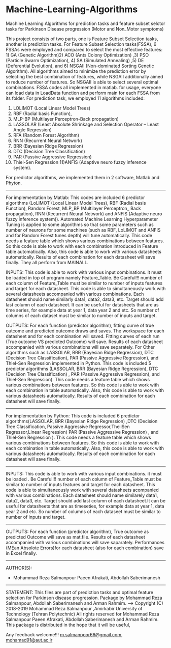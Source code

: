 # Machine-Learning-Algorithms
Machine Learning Algorithms for prediction tasks and feature subset selctor tasks for Parkinson Disease progression (Motor and Non_Motor symptoms)

This project consists of two parts, one is Feature Subset Selection tasks, another is prediction tasks.
For Feature Subset Selection tasks(FSSA), 6 FSSAs were employed and compared to select the most effective features: 1) GA (Genetic Algorithm)2) ACO (Ants Colony Optimization) ,3) PSO (Particle Swarm Optimization), 
4) SA (Simulated Annealing) ,5) DE (Deferential Evolution), and 6) NSGAII (Non-dominated Sorting Genetic Algorithm). All algorithms aimed to minimize the prediction error by selecting the best combination of features,
while NSGAII additionally aimed to reduce number of features. So NSGAII is able to select several optimal combinations.
FSSA codes all implemented in matlab. 
for usage, everyone can load data in LoadData function and perform main for each FSSA from its folder.
For prediction task, we employed 11 algorithms included:
1) LOLIMOT (Local Linear Model Trees)
2) RBF (Radial basis Function), 
3) MLP-BP (Multilayer Perceptron-Back propagation) 
4) LASSOLAR (Least Absolute Shrinkage and Selection Operator – Least Angle Regression) 
5) RFA (Random Forest Algorithm)
6) RNN (Recurrent Neural Network) 
7) BRR (Bayesian Ridge Regression)
8) DTC (Decision Tree Classification) 
9) PAR (Passive Aggressive Regression)
10) Thiel-Sen Regression 
11)ANFIS (Adaptive neuro fuzzy inference system).

For predictor algorithms, we implemented them in 2 software, Matlab and Phyton.

 -------------------------------------------------------------------------
For implementation by Matlab:
This codes are included 6 predictor algorithms (LoLIMOT (Local Linear Model Trees), RBF (Radial basis Function), Random Forest, MLP_BP (Multilayer Perceptron_ Back propagation), RNN (Recurrent Neural Network) and ANFIS (Adaptive neuro fuzzy inference system)). Automated Machine Learning
Hyperparameter Tuning is applied to some algorithms so that some parameters such as number of neurons for some machines (such as RBF, LoLIMOT and ANFIS and for Random Forest tunes depth) will tune automatically. This code needs a feature table which shows various combinations between features.
So this code is able to work with each combination introduced in Feature table automatically. Also, this code is able to work with various datasheets automatically. Results of each combination for each datasheet will save finally.
They all perform from MAINALL. 

INPUTS:
This code is able to work with various input combinations. it must be loaded in top of program namely Feature_Table.
Be Careful!!! number of each column of Feature_Table must be similar to number of inputs features and target for each datasheet.
This code is able to simultaneously work with several datasheets accompanied with various combinations. Each datasheet should name similarly data1, data2, data3, etc.
Target should add last column of each datasheet. It can be useful for datasheets that are as time series, for example data at year 1, data year 2 and etc. So number of columns of each dataset must be similar to number of inputs and target.

OUTPUTS:
For each function (predictor algorithm), fitting curve of true outcome and predicted outcome draws and saves.
The workspace for each datasheet and for each combination will saved.
Fitting curves of each run (True outcome VS predicted Outcome) will save.
Results of each datasheet accompanied with various combinations will save separately.
For Other algorithms such as LASSOLAR, BRR (Bayesian Ridge Regression), DTC (Decision Tree Classification), PAR (Passive Aggressive Regression), and Thiel-Sen Regression implemented in Python. 
This code is included 5 predictor algorithms (LASSOLAR, BRR (Bayesian Ridge Regression), DTC (Decision Tree Classification) , PAR (Passive Aggressive Regression), and Thiel-Sen Regression). 
This code needs a feature table which shows various combinations between features. So this code is able to work with each combination in table automatically. Also, this code is able to work with various datasheets automatically. Results of each combination for each datasheet will save finally.

 -------------------------------------------------------------------------
For implementation by Python:
This code is included 6 predictor algorithms(LASSOLAR, BRR (Bayesian Ridge Regression) ,DTC (Decision Tree Classification, Passive Aggressive Regressor,TheilSen Regressor,Linear Regression) 
PAR (Passive Aggressive Regression) , and  Thiel-Sen Regression ). 
This code needs a feature table which shows various combinations between
features. So this code is able to work with each combination 
in  table automatically. Also, this code is able to work with
various datasheets automatically. Results of each combination for each
datasheet will save finally.

-------------------------------------------------------------------------
INPUTS:
This code is able to work with various input combinations. it must be loaded .
Be Careful!!! number of each column of  Feature_Table must be similar to number of inputs features and target for each datasheet.
This code is able to simultaneously work with several datasheets acompanied with various combinations. Each datasheet should name similarely data1, data2, data3, etc.
Target should add last column of each datasheet.It can be useful for
datasheets that are as timeseties, for example data at year 1, data year
2 and etc. So number of columns of each dataseet must be similar to number
of inputs and target.

-------------------------------------------------------------------------
OUTPUTS:
For each function (predictor algorithm), 
True outcome as predicted Outcome will save as mat.file.
Results of each datasheet accompanied with various combinations will save saparately.
Performances (MEan Absolote Errors)for each datasheet (also for each combination) save in Excel finally.

 -------------------------------------------------------------------------
AUTHOR(S):
- Mohammad Reza Salmanpour Paeen Afrakati, Abdollah Saberimanesh
-------------------------------------------------------------------------
STATEMENT:
This files are part of prediction tasks and optimal feature selection for Parkinson disease progression. Package by Mohammad Reza Salmanpour, Abdollah Saberimanesh and Arman Rahmim.
--> Copyright (C) 2018-2019 Mohammad Reza Salmanpour ,Amirkabir University of Technology (Tehran Polytechnic) 
All rights reserved for Mohammad Reza Salmanpour Paeen Afrakati, Abdollah Saberimanesh and Arman Rahmim.
This package is distributed in the hope that it will be useful,

Any feedback welcome!!!
m.salmanpoor66@gmail.com, mohamad91@aut.ac.ir
